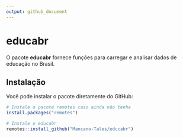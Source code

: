 ```yaml
---
output: github_document
---
```


# educabr

O pacote **educabr** fornece funções para carregar e analisar dados de educação no Brasil.

## Instalação

Você pode instalar o pacote diretamente do GitHub:

```r
# Instale o pacote remotes caso ainda não tenha
install.packages("remotes")

# Instale o educabr
remotes::install_github("Mancano-Tales/educabr")
